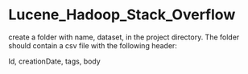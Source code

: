 # Lucene_Hadoop_Stack_Overflow

create a folder with name, dataset, in the project directory. The folder should contain a csv file with the following header:

Id, creationDate, tags, body

